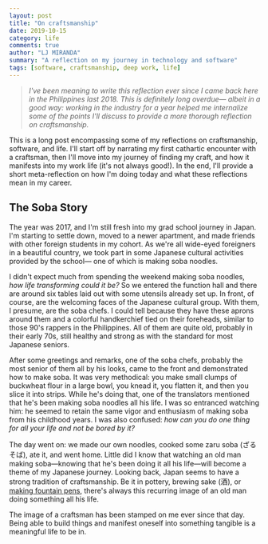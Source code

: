 ```yaml
---
layout: post
title: "On craftsmanship"
date: 2019-10-15
category: life
comments: true
author: "LJ MIRANDA"
summary: "A reflection on my journey in technology and software"
tags: [software, craftsmanship, deep work, life]
---
```


> *I've been meaning to write this reflection ever since I came back here
> in the Philippines last 2018. This is definitely long overdue&mdash; albeit
> in a good way: working in the industry for a year helped me internalize some
> of the points I'll discuss to provide a more thorough reflection on
> craftsmanship.*

This is a long post encompassing some of my reflections on craftsmanship,
software, and life. I'll start off by narrating my first cathartic encounter
with a craftsman, then I'll move into my journey of finding my craft, and how
it manifests into my work life (it's not always good!). In the end, I'll
provide a short meta-reflection on how I'm doing today and what these
reflections mean in my career.

## The Soba Story

The year was 2017, and I'm still fresh into my grad school journey in Japan.
I'm starting to settle down, moved to a newer apartment, and made friends with
other foreign students in my cohort. As we're all wide-eyed foreigners in a
beautiful country, we took part in some Japanese cultural activities provided
by the school&mdash; one of which is making soba noodles.

I didn't expect much from spending the weekend making soba noodles, *how life
transforming could it be?* So we entered the function hall and there are around
six tables laid out with some utensils already set up. In front, of course, are
the welcoming faces of the Japanese cultural group. With them, I presume, are
the soba chefs. I could tell because they have these aprons around them and a
colorful handkerchief tied on their foreheads, similar to those 90's rappers in
the Philippines. All of them are quite old, probably in their early 70s, still
healthy and strong as with the standard for most Japanese seniors.

After some greetings and remarks, one of the soba chefs, probably the most
senior of them all by his looks, came to the front and demonstrated how to
make soba. It was very methodical: you make small clumps of buckwheat flour in
a large bowl, you knead it, you flatten it, and then you slice it into strips.
While he's doing that, one of the translators mentioned that he's been making
soba noodles all his life. I was so entranced watching him: he seemed to retain
the same vigor and enthusiasm of making soba from his childhood years. I was
also confused: *how can you do one thing for all your life and not be bored by
it?*

The day went on: we made our own noodles, cooked some zaru soba (ざるそば), ate
it, and went home. Little did I know that watching an old man making
soba&mdash;knowing that he's been doing it all his life&mdash;will become a
theme of my Japanese journey. Looking back, Japan seems to have a
strong tradition of craftsmanship. Be it in pottery, brewing sake (酒), or
[making fountain pens](https://www.youtube.com/watch?v=1F12qUyIACM), there's
always this recurring image of an old man doing something all his life.

The image of a craftsman has been stamped on me ever since that day. Being able
to build things and manifest oneself into something tangible is a meaningful
life to be in. 

